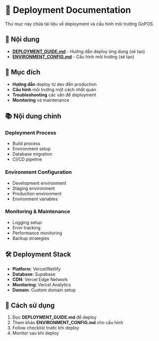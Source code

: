 # 🚀 Deployment Documentation

Thư mục này chứa tài liệu về deployment và cấu hình môi trường GoPOS.

## 📁 Nội dung

- **[DEPLOYMENT_GUIDE.md](./DEPLOYMENT_GUIDE.md)** - Hướng dẫn deploy ứng dụng (sẽ tạo)
- **[ENVIRONMENT_CONFIG.md](./ENVIRONMENT_CONFIG.md)** - Cấu hình môi trường (sẽ tạo)

## 🎯 Mục đích

- **Hướng dẫn** deploy từ dev đến production
- **Cấu hình** môi trường một cách nhất quán
- **Troubleshooting** các vấn đề deployment
- **Monitoring** và maintenance

## 📚 Nội dung chính

### Deployment Process
- Build process
- Environment setup
- Database migration
- CI/CD pipeline

### Environment Configuration
- Development environment
- Staging environment
- Production environment
- Environment variables

### Monitoring & Maintenance
- Logging setup
- Error tracking
- Performance monitoring
- Backup strategies

## 🛠️ Deployment Stack

- **Platform**: Vercel/Netlify
- **Database**: Supabase
- **CDN**: Vercel Edge Network
- **Monitoring**: Vercel Analytics
- **Domain**: Custom domain setup

## 📖 Cách sử dụng

1. Đọc **DEPLOYMENT_GUIDE.md** để deploy
2. Tham khảo **ENVIRONMENT_CONFIG.md** cho cấu hình
3. Follow checklist trước khi deploy
4. Monitor sau khi deploy
